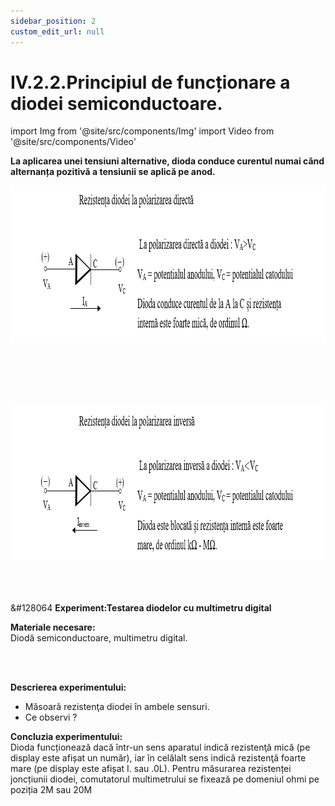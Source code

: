 ```yaml
---
sidebar_position: 2
custom_edit_url: null
---
```


# IV.2.2.Principiul de funcționare a diodei semiconductoare.





import Img from '@site/src/components/Img'
import Video from '@site/src/components/Video'




<div class="alert alert--primary" role="alert">

**La aplicarea unei tensiuni alternative, dioda conduce curentul numai când alternanța pozitivă a tensiunii se aplică pe anod.**




<Img className="img-responsive4" src="fizica/clasa12/capitolul4/IV-2-2-principiul-de-functionare-a-diodei-semiconductoare-poza1-rezistenta-diodei-la-polarizarea-directa.png" width="1000" height="251" lazy={false} />

<br></br>
<br></br>


<Img className="img-responsive4" src="fizica/clasa12/capitolul4/IV-2-2-principiul-de-functionare-a-diodei-semiconductoare-poza2-rezistenta-diodei-la-polarizarea-inversa.png" width="1000" height="252" lazy={false} />



</div>




<br></br>





<div class="alert alert--success" role="alert">

&#128064 **Experiment:Testarea diodelor cu multimetru digital**   





**Materiale necesare:**     
Diodă semiconductoare, multimetru digital. 

<br></br>

**Descrierea experimentului:**

- Măsoară rezistenţa diodei în ambele sensuri. 
- Ce observi ?


**Concluzia experimentului:**     
Dioda funcționează dacă într-un sens aparatul indică rezistenţă mică (pe display este afișat un număr), iar în celălalt sens indică rezistenţă foarte mare (pe display este afișat I. sau .0L). Pentru măsurarea rezistenței joncțiunii diodei, comutatorul multimetrului se fixează pe domeniul ohmi pe poziția 2M sau 20M 


</div>

<br></br>


